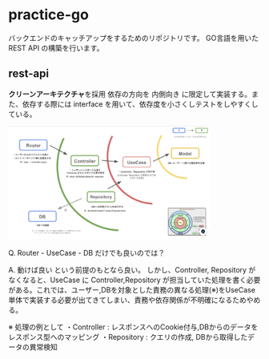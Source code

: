 # practice-go

バックエンドのキャッチアップをするためのリポジトリです。
GO言語を用いた REST API の構築を行います。


## rest-api

**クリーンアーキテクチャ**を採用
依存の方向を 内側向き に限定して実装する。また、依存する際には interface を用いて、依存度を小さくしテストをしやすくしている。

<img width = 80% src = "./README/clean-architecture.png">

<br>

Q. Router - UseCase - DB だけでも良いのでは？

A.
動けば良い という前提のもとなら良い。
しかし、Controller, Repository がなくなると、UseCase に Controller,Repository が担当していた処理を書く必要がある。これでは、ユーザー,DBを対象とした責務の異なる処理(※)をUseCase単体で実装する必要が出てきてしまい、責務や依存関係が不明確になるためやめる。

※ 処理の例として
・Controller : レスポンスへのCookie付与,DBからのデータをレスポンス型へのマッピング
・Repository : クエリの作成, DBから取得したデータの異常検知
